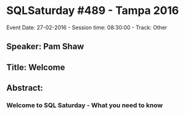 # SQLSaturday #489 - Tampa 2016
Event Date: 27-02-2016 - Session time: 08:30:00 - Track: Other
## Speaker: Pam Shaw
## Title: Welcome
## Abstract:
### Welcome to SQL Saturday - What you need to know
